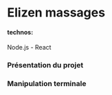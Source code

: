 # Elizen massages

#### technos: 
Node.js - React 

### Présentation du projet

### Manipulation terminale
